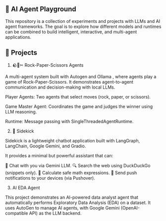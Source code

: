 ## 🤖 AI Agent Playground

This repository is a collection of experiments and projects with LLMs and AI agent frameworks.
The goal is to explore how different models and runtimes can be combined to build intelligent, interactive, and multi-agent applications.

## 📂 Projects

1. 🪨📄✂ Rock-Paper-Scissors Agents

A multi-agent system built with Autogen
 and Ollama
, where agents play a game of Rock-Paper-Scissors. It demonstrates agent-to-agent communication and decision-making with local LLMs.

Player Agents: Two agents that select moves (rock, paper, or scissors).

Game Master Agent: Coordinates the game and judges the winner using LLM reasoning.

Runtime: Message passing with SingleThreadedAgentRuntime.


2. 🤖 Sidekick

Sidekick is a lightweight chatbot application built with LangGraph, LangChain, Google Gemini, and Gradio.

It provides a minimal but powerful assistant that can:

💬 Chat with you via Gemini LLM.
🔍 Search the web using DuckDuckGo (snippets only).
🧮 Calculate safe math expressions.
📲 Send push notifications to your devices (via Pushover).

3. AI EDA Agent

This project demonstrates an AI-powered data analyst agent that automatically performs Exploratory Data Analysis (EDA) on a dataset. It uses AutoGen to manage AI agents, with Google Gemini (OpenAI-compatible API) as the LLM backend.
